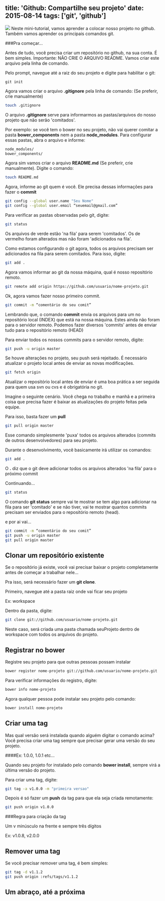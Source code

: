 ﻿title: 'Github: Compartilhe seu projeto'
date: 2015-08-14
tags: ['git', 'github']
---
![](/Github-Compartilhe-seu-projeto/banner.png)
Neste mini-tutorial, vamos aprender a colocar nosso projeto no github. Também vamos aprender os principais comandos git.

<!--more-->
###Pra começar...

Antes de tudo, você precisa criar um repositório no github, na sua conta. É bem simples. Importante: NÃO CRIE O ARQUIVO README. Vamos criar este arquivo pela linha de comando.

Pelo prompt, navegue até a raiz do seu projeto e digite para habilitar o git:
```
git init
```
Agora vamos criar o arquivo <b>.gitignore</b> pela linha de comando: (Se preferir, crie manualmente)

```bash
touch .gitignore
```

O arquivo <b>.gitignore</b> serve para informarmos as pastas/arquivos do nosso projeto que não serão 'comitados'.

Por exemplo: se você tem o bower no seu projeto, não vai querer comitar a pasta <b>bower_components</b> nem a pasta <b>node_modules</b>. Para configurar essas pastas, abra o arquivo e informe:

```txt
node_modules/
bower_components/
```
Agora sim vamos criar o arquivo <b>README.md</b> (Se preferir, crie manualmente). Digite o comando:

```bash
touch README.md
```

Agora, informe ao git quem é você. Ele precisa dessas informações para fazer o <b>commit</b>

```bash
git config --global user.name "Seu Nome"
git config --global user.email “seuemail@gmail.com”
```

Para verificar as pastas observadas pelo git, digite:

```bash
git status
```

Os arquivos de verde estão 'na fila' para serem 'comitados'. Os de vermelho foram alterados mas não foram 'adicionados na fila'.

Como estamos configurando o git agora, todos os arquivos precisam ser adicionados na fila para serem comitados. Para isso, digite:

```bash
git add .
```

Agora vamos informar ao git da nossa máquina, qual é nosso repositório remoto.

```bash
git remote add origin https://github.com/usuario/nome-projeto.git
```

Ok, agora vamos fazer nosso primeiro commit.

```bash
git commit -m “comentário do seu comit”
```

Lembrando que, o comando <b>commit</b> envia os arquivos para um no repositório local (INDEX) que está na nossa máquina. Estes ainda não foram para o servidor remoto. Podemos fazer diversos 'commits' antes de enviar tudo para o repositório remoto (HEAD)

Para enviar todos os nossos commits para o servidor remoto, digite:

```bash
git push -u origin master
```

Se houve alterações no projeto, seu push será rejeitado. É necessário atualizar o projeto local antes de enviar as novas modificações.

```bash
git fetch origin
```

Atualizar o repositório local antes de enviar é uma boa prática a ser seguida para quem usa svn ou cvs e é obrigatória no git.

Imagine o seguinte cenário. Você chega no trabalho e manhã e a primeira coisa que precisa fazer é baixar as atualizações do projeto feitas pela equipe.

Para isso, basta fazer um <b>pull</b>

```bash
git pull origin master
```

Esse comando simplesmente 'puxa' todos os arquivos alterados (commits de outros desenvolvedores) para seu projeto.

Durante o desenvolvimento, você basicamente irá utilizar os comandos:

```bash
git add .
```
O <b>.</b> diz que o git deve adicionar todos os arquivos alterados 'na fila' para o próximo commit

Continuando...

```bash
git status
```

O comando <b>git status</b> sempre vai te mostrar se tem algo para adicionar na fila para ser 'comitado' e se não tiver, vai te mostrar quantos commits precisam ser enviados para o repositório remoto (head).

e por ai vai...

```bash
git commit -m “comentário do seu comit”
git push -u origin master
git pull origin master
```

Clonar um repositório existente
-------------

Se o repositório já existe, você vai precisar baixar o projeto completamente antes de começar a trabalhar nele...

Pra isso, será necessário fazer um <b>git clone</b>.

Primeiro, navegue até a pasta raiz onde vai ficar seu projeto

Ex: workspace

Dentro da pasta, digite:

```bash
git clone git://github.com/usuario/nome-projeto.git
```

Neste caso, será criada uma pasta chamada seuProjeto dentro de workspace com todos os arquivos do projeto.


Registrar no bower
-------------

Registre seu projeto para que outras pessoas possam instalar

```bash
bower register nome-projeto git://github.com/usuario/nome-projeto.git
```

Para verificar informações do registro, digite:

```bash
bower info nome-projeto
```

Agora qualquer pessoa pode instalar seu projeto pelo comando:

```bash
bower install nome-projeto
```

Criar uma tag
-------------

Mas qual versão será instalada quando alguém digitar o comando acima? Você precisa criar uma tag sempre que precisar gerar uma versão do seu projeto.

####Ex: 1.0.0, 1.0.1 etc...

Quando seu projeto for instalado pelo comando <b>bower install</b>, sempre virá a última versão do projeto.

Para criar uma tag, digite:

```bash
git tag -a v1.0.0 -m "primeira versao"
```

Depois é só fazer um <b>push</b> da tag para que ela seja criada remotamente:

```bash
git push origin v1.0.0
```

###Regra para criação da tag

Um v minúsculo na frente e sempre três dígitos

Ex: v1.0.8, v2.0.0


Remover uma tag
-------------

Se você precisar remover uma tag, é bem simples:

```bash
git tag -d v1.1.2
git push origin :refs/tags/v1.1.2
```

Um abraço, até a próxima
-------------
